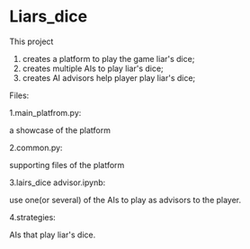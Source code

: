 # Liars_dice

This project
1. creates a platform to play the game liar's dice; 
2. creates multiple AIs to play liar's dice;
3. creates AI advisors help player play liar's dice;

Files:



1.main_platfrom.py:

 a showcase of the platform


2.common.py:

 supporting files of the platform



3.lairs_dice advisor.ipynb:

 use one(or several) of the AIs to play as advisors to the player.


4.strategies:

 AIs that play liar's dice.
   
